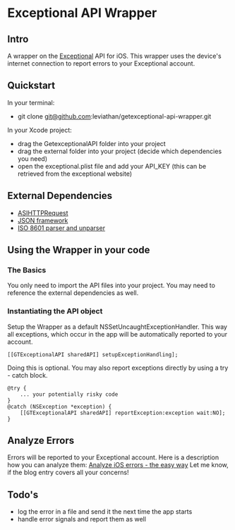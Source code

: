 # Exceptional API Wrapper

## Intro

A wrapper on the [Exceptional](http://getexceptional.com) API for iOS. This wrapper uses the
device's internet connection to report errors to your Exceptional account.

## Quickstart

In your terminal:

- git clone git@github.com:leviathan/getexceptional-api-wrapper.git

In your Xcode project:

- drag the GetexceptionalAPI folder into your project
- drag the external folder into your project (decide which dependencies you need)
- open the exceptional.plist file and add your API_KEY (this can be retrieved from the exceptional website)

## External Dependencies

- [ASIHTTPRequest](http://allseeing-i.com/ASIHTTPRequest)
- [JSON framework](https://github.com/stig/json-framework)
- [ISO 8601 parser and unparser](http://boredzo.org/iso8601parser)

## Using the Wrapper in your code

### The Basics

You only need to import the API files into your project. You may need to reference the external
dependencies as well. 

### Instantiating the API object

Setup the Wrapper as a default NSSetUncaughtExceptionHandler. This way all exceptions, which occur
in the app will be automatically reported to your account.

    [[GTExceptionalAPI sharedAPI] setupExceptionHandling];

Doing this is optional. You may also report exceptions directly by using a try - catch block.

    @try {
        ... your potentially risky code
    }
    @catch (NSException *exception) {
        [[GTExceptionalAPI sharedAPI] reportException:exception wait:NO];
    }

## Analyze Errors

Errors will be reported to your Exceptional account.
Here is a description how you can analyze them: [Analyze iOS errors - the easy way](http://www.blog.mobile-melting.de/?p=382)
Let me know, if the blog entry covers all your concerns!

## Todo's

- log the error in a file and send it the next time the app starts
- handle error signals and report them as well